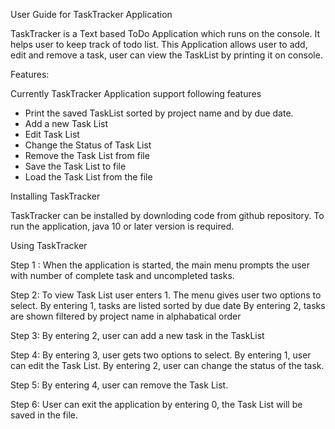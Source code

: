 User Guide for TaskTracker Application


TaskTracker is a Text based ToDo Application which runs on the console.
It helps user to keep track of todo list.
This Application allows user to add, edit and remove a task, user can
view the TaskList by printing it on console.

Features:

Currently TaskTracker Application support following features

- Print the saved TaskList sorted by project name and by due date.
- Add a new Task List
- Edit Task List
- Change the Status of Task List
- Remove the Task List from file
- Save the Task List to file
- Load the Task List from the file

Installing TaskTracker

TaskTracker can be installed by downloding code from github repository.
To run the application,  java 10 or later version is required.

Using TaskTracker

Step 1 : When the application is started, the  main menu prompts the
user with number of complete task and uncompleted tasks.

Step 2: To view Task List user enters 1.
The menu gives user two options to select.
By entering 1, tasks are listed sorted by due date
By entering 2, tasks are shown filtered by project name in alphabatical order

Step 3:
By entering 2, user can add a new task in the TaskList

Step 4:
By entering 3, user gets two options to select.
By entering 1, user can edit the Task List.
By entering 2, user can change the status of the task.

Step 5: 
By entering 4, user can remove the Task List.

Step 6:
User can exit the application by entering 0, the Task List will be saved in the file.
